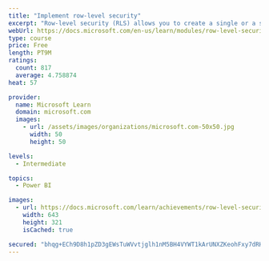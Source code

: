 ```yaml
---
title: "Implement row-level security"
excerpt: "Row-level security (RLS) allows you to create a single or a set of reports that targets data for a specific user. In this module, you will learn how to implement RLS by using either a static or dynamic method and how Microsoft Power BI simplifies testing RLS in Power BI Desktop and Power BI service."
webUrl: https://docs.microsoft.com/en-us/learn/modules/row-level-security-power-bi/
type: course
price: Free
length: PT9M
ratings:
  count: 817
  average: 4.758874
heat: 57

provider:
  name: Microsoft Learn
  domain: microsoft.com
  images:
    - url: /assets/images/organizations/microsoft.com-50x50.jpg
      width: 50
      height: 50

levels:
  - Intermediate

topics:
  - Power BI

images:
  - url: https://docs.microsoft.com/learn/achievements/row-level-security-power-bi-social.png
    width: 643
    height: 321
    isCached: true

secured: "bhqg+ECh9D8h1pZD3gEWsTuWVvtjglh1nM5BH4VYWT1kArUNXZKeohFxy7dRHKOw5yO5zj9TpAC27GZA05tPJQKWfuh1hILKXyKUjCB7y57TipOZD65dzTOomn8XZRJvm2kMjb7bbLJbI703gTxB3L3nj7EAigzrJP5uQVvvVvJcWQ3K04hhKkJYbRbf3H0imZNGEiv/Y1WKiBmHslOExj6z5iEeQ/Lcv6ayjlBmznigAVorZvcZEW7HlHQGSeHEMX0wMmWA5s2PPsNIDBVAnabfjqZPuRLHXYd9UySXj4aD1dzZSXKWQzvXeJTu+AAWnYS4te0FmgxuJDf88UpA3LqNi4FtI5+DfgI2T0MqxFoaQlk+fD6E6LygzK6CKEQaDBPFp3JYRXnF1tlHtiOf7tLgggqJRiIly2Ecz0gH7Hs=;Y3C9YP/7vyTrVdqeHa0r7A=="
---
```


